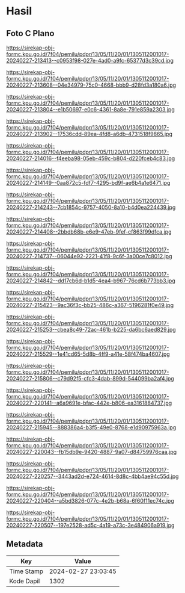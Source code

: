 # Hasil

## Foto C Plano

https://sirekap-obj-formc.kpu.go.id/7f04/pemilu/pdpr/13/05/11/20/01/1305112001017-20240227-213413--c0953f98-027e-4ad0-a9fc-65377d3c39cd.jpg

https://sirekap-obj-formc.kpu.go.id/7f04/pemilu/pdpr/13/05/11/20/01/1305112001017-20240227-213608--04e34979-75c0-4668-bbb9-d28fd3a180a6.jpg

https://sirekap-obj-formc.kpu.go.id/7f04/pemilu/pdpr/13/05/11/20/01/1305112001017-20240227-213804--e1b50697-e0c6-4361-8a8e-791e859a2303.jpg

https://sirekap-obj-formc.kpu.go.id/7f04/pemilu/pdpr/13/05/11/20/01/1305112001017-20240227-213902--17536cdd-89ea-4fd8-a6db-4731518f9865.jpg

https://sirekap-obj-formc.kpu.go.id/7f04/pemilu/pdpr/13/05/11/20/01/1305112001017-20240227-214016--f4eeba98-05eb-459c-b804-d220fceb4c83.jpg

https://sirekap-obj-formc.kpu.go.id/7f04/pemilu/pdpr/13/05/11/20/01/1305112001017-20240227-214149--0aa872c5-fdf7-4295-bd9f-ae6b4a1e6471.jpg

https://sirekap-obj-formc.kpu.go.id/7f04/pemilu/pdpr/13/05/11/20/01/1305112001017-20240227-214243--7cb1854c-9757-4050-8a10-b4d0ea224439.jpg

https://sirekap-obj-formc.kpu.go.id/7f04/pemilu/pdpr/13/05/11/20/01/1305112001017-20240227-214408--2bbdb68b-e6e9-47eb-9fef-cf863f99dfca.jpg

https://sirekap-obj-formc.kpu.go.id/7f04/pemilu/pdpr/13/05/11/20/01/1305112001017-20240227-214737--06044e92-2221-41f8-9c6f-3a00ce7c8012.jpg

https://sirekap-obj-formc.kpu.go.id/7f04/pemilu/pdpr/13/05/11/20/01/1305112001017-20240227-214842--dd17cb6d-b1d5-4ea4-b967-76cd6b773bb3.jpg

https://sirekap-obj-formc.kpu.go.id/7f04/pemilu/pdpr/13/05/11/20/01/1305112001017-20240227-215423--9ac36f3c-bb25-486c-a367-5196281f0e49.jpg

https://sirekap-obj-formc.kpu.go.id/7f04/pemilu/pdpr/13/05/11/20/01/1305112001017-20240227-215253--cbea8c49-72ac-461b-b225-da6bc6aed829.jpg

https://sirekap-obj-formc.kpu.go.id/7f04/pemilu/pdpr/13/05/11/20/01/1305112001017-20240227-215529--1e41cd65-5d8b-4ff9-a41e-58f474ba4607.jpg

https://sirekap-obj-formc.kpu.go.id/7f04/pemilu/pdpr/13/05/11/20/01/1305112001017-20240227-215806--c79d92f5-cfc3-4dab-899d-544099ba2af4.jpg

https://sirekap-obj-formc.kpu.go.id/7f04/pemilu/pdpr/13/05/11/20/01/1305112001017-20240227-220141--a6a9691e-bfac-442e-b806-ea3161884737.jpg

https://sirekap-obj-formc.kpu.go.id/7f04/pemilu/pdpr/13/05/11/20/01/1305112001017-20240227-215945--888386a4-b3f5-49e0-8768-e1d90975963a.jpg

https://sirekap-obj-formc.kpu.go.id/7f04/pemilu/pdpr/13/05/11/20/01/1305112001017-20240227-220043--fb15db9e-9420-4887-9a07-d84759976caa.jpg

https://sirekap-obj-formc.kpu.go.id/7f04/pemilu/pdpr/13/05/11/20/01/1305112001017-20240227-220257--3443ad2d-e724-4614-8d8c-4bb4ae94c55d.jpg

https://sirekap-obj-formc.kpu.go.id/7f04/pemilu/pdpr/13/05/11/20/01/1305112001017-20240227-220404--a5bd3826-077c-4e2b-b68a-6f60f11ec74c.jpg

https://sirekap-obj-formc.kpu.go.id/7f04/pemilu/pdpr/13/05/11/20/01/1305112001017-20240227-220507--197e2528-ad5c-4a19-a73c-3e484906a919.jpg


## Metadata

| Key        | Value               |
| ---------- | ------------------- |
| Time Stamp | 2024-02-27 23:03:45 |
| Kode Dapil | 1302                |



